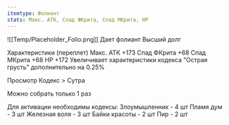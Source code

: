 ```yaml
---
itemtype: Фолиант
stats: Макс. АТК, Спад ФКрита, Спад МКрита, HP 
---
```

![[Temp/Placeholder_Folio.png]]
Дает фолиант Высший долг

Характеристики (переплет)
Макс. АТК +173
Спад ФКрита +68
Спад МКрита +68
HP +172
Увеличивает характеристики кодекса "Острая грусть" дополнительно на 0.25%

Просмотр Кодекс > Сутра

Можно собрать только 1 раз

Для активации необходимы кодексы: 
Злоумышленник  - 4 шт
Пламя дум  - 3 шт
Железная воля  - 3 шт
Байки красоты  - 2 шт
Пир  - 2 шт

